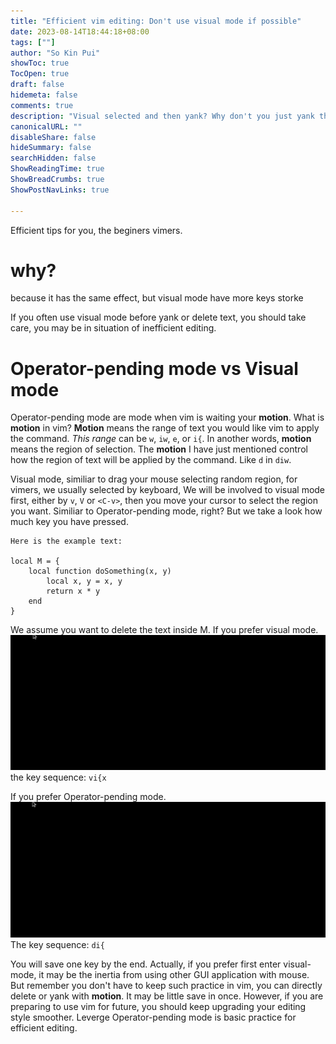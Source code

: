 ```yaml
---
title: "Efficient vim editing: Don't use visual mode if possible"
date: 2023-08-14T18:44:18+08:00
tags: [""]
author: "So Kin Pui"
showToc: true
TocOpen: true
draft: false
hidemeta: false
comments: true
description: "Visual selected and then yank? Why don't you just yank the text object?"
canonicalURL: ""
disableShare: false
hideSummary: false
searchHidden: false
ShowReadingTime: true
ShowBreadCrumbs: true
ShowPostNavLinks: true

---
```


Efficient tips for you, the beginers vimers.

# why?
because it has the same effect, but visual mode have more keys storke

If you often use visual mode before yank or delete text, you should take care, you may be in situation of inefficient editing.

# Operator-pending mode vs Visual mode
Operator-pending mode are mode when vim is waiting your **motion**. What is **motion** in vim? **Motion** means the range of text you would like vim to apply the command. *This range* can be `w`, `iw`, `e`, or `i{`. In another words, **motion** means the region of selection. The **motion** I have just mentioned control how the region of text will be applied by the command. Like `d` in `diw`.

Visual mode, similiar to drag your mouse selecting random region, for vimers, we usually selected by keyboard, We will be involved to visual mode first, either by `v`, `V` or `<C-v>`, then you move your cursor to select the region you want. Similiar to Operator-pending mode, right? But we take a look how much key you have pressed.

```text
Here is the example text:

local M = {
    local function doSomething(x, y)
        local x, y = x, y
        return x * y
    end
}
```
We assume you want to delete the text inside M. If you prefer visual mode.
![./img/visual-mode.gif](img/visual-mode.gif)
the key sequence: `vi{x`

If you prefer Operator-pending mode.
![./img/omode.gif](img/omode.gif)
The key sequence: `di{`

You will save one key by the end. Actually, if you prefer first enter visual-mode, it may be the inertia from using other GUI application with mouse. But remember you don't have to keep such practice in vim, you can directly delete or yank with **motion**. It may be little save in once. However, if you are preparing to use vim for future, you should keep upgrading your editing style smoother. Leverge Operator-pending mode is basic practice for efficient editing.
